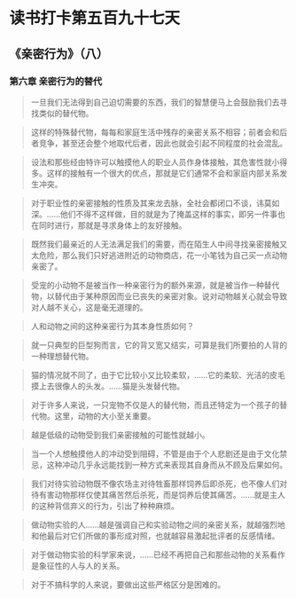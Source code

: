 # 读书打卡第五百九十七天
## 《亲密行为》（八）
### 第六章 亲密行为的替代

> 一旦我们无法得到自己迫切需要的东西，我们的智慧便马上会鼓励我们去寻找类似的替代物。

> 这样的特殊替代物，每每和家庭生活中残存的亲密关系不相容；前者会和后者竞争，甚至还会整个地取代后者，因此也就会引起不同程度的社会混乱。

> 设法和那些经由特许可以触摸他人的职业人员作身体接触，其危害性就小得多。这样的接触有一个很大的优点，那就是它们通常不会和家庭内部关系发生冲突。

> 对于职业性的亲密接触的性质及其来龙去脉，全社会都闭口不谈，讳莫如深。……他们不得不这样做，目的就是为了掩盖这样的事实，即另一件事也在同时进行，那就是寻求身体上的友好接触。

> 既然我们最亲近的人无法满足我们的需要，而在陌生人中间寻找亲密接触又太危险，那么我们只好逃进附近的动物商店，花一小笔钱为自己买一点动物亲密了。

> 受宠的小动物不是被当作一种亲密行为的额外来源，就是被当作一种替代物，以替代由于某种原因而业已丧失的亲密对象。说对动物越关心就会导致对人越不关心，这是毫无道理的。

> 人和动物之间的这种亲密行为其本身性质如何？

> 就一只典型的巨型狗而言，它的背又宽又结实，可算是我们所要拍的人背的一种理想替代物。

> 猫的情况就不同了，由于它比较小又比较柔软，……它的柔软、光洁的皮毛摸上去很像人的头发。……猫是头发替代物。

> 对于许多人来说，一只宠物不仅是人的替代物，而且还特定为一个孩子的替代物。这里，动物的大小至关重要。

> 越是低级的动物受到我们亲密接触的可能性就越小。

> 当一个人想触摸他人的冲动受到阻碍，不管是由于个人悲剧还是由于文化禁忌，这种冲动几乎永远能找到一种方式来表现其自身而从不顾及后果如何。

> 我们对待实验动物既不像农场主对待牲畜那样饲养后即杀死，也不像人们对待有害动物那样仅使其痛苦然后杀死，而是饲养后使其痛苦。……就是主人的这种背信弃义的行为，引出了种种麻烦。

> 做动物实验的人……越是强调自己和实验动物之间的亲密关系，就越强烈地和他最后对它们所做的事形成对照，也就越容易激起批评者的反感情绪。

> 对于做动物实验的科学家来说，……已经不再把自己和那些动物的关系看作是象征性的人与人的关系。

> 对于不搞科学的人来说，要做出这些严格区分是困难的。